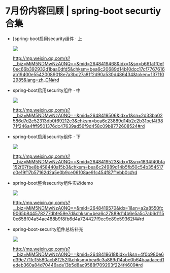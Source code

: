 # 7月份内容回顾 | spring-boot securtiy合集



- [spring-boot启用security组件 · 上

  ![](https://syske-pic-bed.oss-cn-hangzhou.aliyuncs.com/imgs/face-img-808db09d2e6e4e48aa728f862b7f02df.jpg)

  http://mp.weixin.qq.com/s?__biz=MjM5NDMwNzA0NQ==&mid=2648419468&idx=1&sn=b661a1f0ef0ec66b392932d1baa0dfd5&chksm=bea6c20689d14b10dcc17cf7767616ab19400e55420089018e7a3bc27a81f2d90a530d486434&token=1371102985&lang=zh_CN#rd

- spring-boot启用security组件 · 中

  ![](https://syske-pic-bed.oss-cn-hangzhou.aliyuncs.com/imgs/face-img-14a5df602c3741978fb00e85197f9c4d.jpg)

  http://mp.weixin.qq.com/s?__biz=MjM5NDMwNzA0NQ==&mid=2648419506&idx=1&sn=2d33ba02586d7d2c52313db0f69212e3&chksm=bea6c23889d14b2e2b31bef4f9871f246a4fff9501376dc47639ad56f9d458c09b8772608524#rd

- spring-boot启用security组件 · 下

  ![](https://syske-pic-bed.oss-cn-hangzhou.aliyuncs.com/imgs/face-img-a744e1369a154c51a0e68b388418f971.jpg)

  http://mp.weixin.qq.com/s?__biz=MjM5NDMwNzA0NQ==&mid=2648419523&idx=1&sn=1834f40bfa152f07fbe8b458440a15b3&chksm=bea6c24989d14b5fb50c54b354517c0e19f17b57162d2a5e0b9ce06108ae91c454f87f1ebb0c#rd

- spring-boot整合security组件实战demo

  ![](https://syske-pic-bed.oss-cn-hangzhou.aliyuncs.com/imgs/face-img-7c51800591f04f79bf5f1ac4ebb04611.jpg)

  http://mp.weixin.qq.com/s?__biz=MjM5NDMwNzA0NQ==&mid=2648419570&idx=1&sn=a2a8550fc9065b844578277dbfe59e7d&chksm=bea6c27889d14b6e5a5c7ab6d1150e658f04a54ae488b9f8fb6d4a724427f9ec9c89e59362f4#rd

- spring-boot-security组件总结补充

  ![](https://syske-pic-bed.oss-cn-hangzhou.aliyuncs.com/imgs/face-img-b7c0c1016c184096b661166f2e43cf93.jpg)

  http://mp.weixin.qq.com/s?__biz=MjM5NDMwNzA0NQ==&mid=2648419618&idx=1&sn=4f0b980e6d39e771fc15580acb8f252f&chksm=bea6c3a889d14abe0b64baadaced1edeb360a84d70446ade13b5d8ac9588f709293f224f4609#rd

